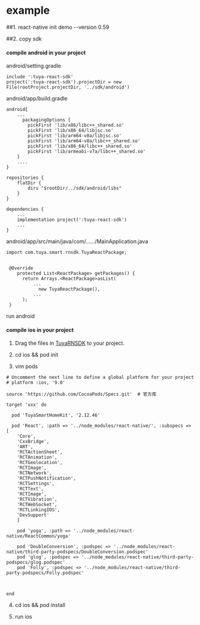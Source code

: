 # example


##1. react-native init demo --version 0.59



##2. copy sdk

####  compile android in your project

android/setting.gradle
```
include ':tuya-react-sdk'
project(':tuya-react-sdk').projectDir = new File(rootProject.projectDir, '../sdk/android')
```

android/app/build.gradle
```
android{
    ...
      packagingOptions {
        pickFirst 'lib/x86/libc++_shared.so'
        pickFirst 'lib/x86_64/libjsc.so'
        pickFirst 'lib/arm64-v8a/libjsc.so'
        pickFirst 'lib/arm64-v8a/libc++_shared.so'
        pickFirst 'lib/x86_64/libc++_shared.so'
        pickFirst 'lib/armeabi-v7a/libc++_shared.so'
    }
    ....
}

repositories {
    flatDir {
        dirs "$rootDir/../sdk/android/libs"
    }
}

dependencies {
    ...
    implementation project(':tuya-react-sdk')
    ...
}
```

android/app/src/main/java/com/....../MainApplication.java

```
import com.tuya.smart.rnsdk.TuyaReactPackage;


 @Override
    protected List<ReactPackage> getPackages() {
      return Arrays.<ReactPackage>asList(
          ...
            new TuyaReactPackage(),
          ...
      );
 }

```

run android

####  compile ios in your project


1. Drag the files in [TuyaRNSDK](https://github.com/TuyaInc/tuyasmart-home-sdk-react-native/tree/master/ios/TuyaRnDemo/TuyaRNSDK) to your project.

2.  cd ios && pod init

3.  vim pods
```
# Uncomment the next line to define a global platform for your project
# platform :ios, '9.0'

source 'https://github.com/CocoaPods/Specs.git'  # 官方库

target 'xxx' do

  pod 'TuyaSmartHomeKit', '2.12.46'

  pod 'React', :path => '../node_modules/react-native/', :subspecs => [
    'Core',
    'CxxBridge',
    'ART',
    'RCTActionSheet',
    'RCTAnimation',
    'RCTGeolocation',
    'RCTImage',
    'RCTNetwork',
    'RCTPushNotification',
    'RCTSettings',
    'RCTText',
    'RCTImage',
    'RCTVibration',
    'RCTWebSocket',
    'RCTLinkingIOS',
    'DevSupport'
    ]
    
    pod 'yoga', :path => '../node_modules/react-native/ReactCommon/yoga'

    pod 'DoubleConversion', :podspec => '../node_modules/react-native/third-party-podspecs/DoubleConversion.podspec'
    pod 'glog', :podspec => '../node_modules/react-native/third-party-podspecs/glog.podspec'
    pod 'Folly', :podspec => '../node_modules/react-native/third-party-podspecs/Folly.podspec'



end

```

4. cd ios && pod install

5. run ios

